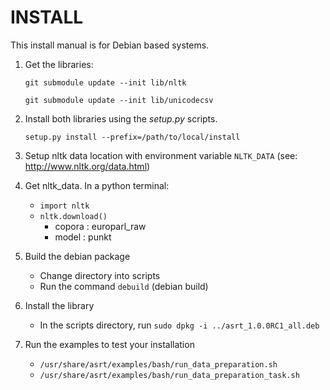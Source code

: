 INSTALL
=======
This install manual is for Debian based systems.

1. Get the libraries:

   `git submodule update --init lib/nltk`

   `git submodule update --init lib/unicodecsv`

2. Install both libraries using the *setup.py* scripts.

   `setup.py install --prefix=/path/to/local/install`

3. Setup nltk data location with environment variable `NLTK_DATA` (see: http://www.nltk.org/data.html)

4. Get nltk_data. In a python terminal:
    - `import nltk`
    - `nltk.download()`
      - copora : europarl_raw
      - model  : punkt

5. Build the debian package
    - Change directory into scripts
    - Run the command `debuild` (debian build)

6. Install the library
    - In the scripts directory, run `sudo dpkg -i ../asrt_1.0.0RC1_all.deb`

7. Run the examples to test your installation
    - `/usr/share/asrt/examples/bash/run_data_preparation.sh`
    - `/usr/share/asrt/examples/bash/run_data_preparation_task.sh`
